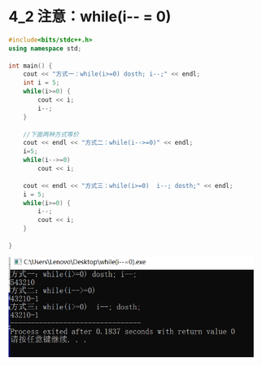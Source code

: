 # 4_2 注意：while(i-- = 0)

```C++
#include<bits/stdc++.h>
using namespace std;

int main() {
	cout << "方式一：while(i>=0) dosth; i--;" << endl; 
	int i = 5;
	while(i>=0) {
		cout << i;
		i--;
	}
	
	//下面两种方式等价 
	cout << endl << "方式二：while(i-->=0)" << endl; 
	i=5;
	while(i-->=0)
		cout << i;
	
	cout << endl << "方式三：while(i>=0)  i--; dosth;" << endl; 
	i = 5;
	while(i>=0) {
		i--;
		cout << i;
	}
		
} 
```

<img src="../src/img/image-20220527175350585.png" style="zoom:67%;" />